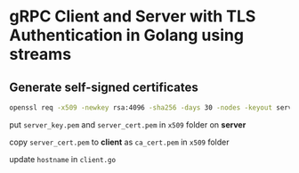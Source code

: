 # gRPC Client and Server with TLS Authentication in Golang using streams

## Generate self-signed certificates

```bash
openssl req -x509 -newkey rsa:4096 -sha256 -days 30 -nodes -keyout server_key.pem -out server_cert.pem -subj '/C=XX/ST=State/L=City/O=Organization/OU=Section/CN=hostname' -addext 'subjectAltName=DNS:hostname,DNS:localhost'
```

put `server_key.pem` and `server_cert.pem` in `x509` folder on **server**

copy `server_cert.pem` to **client** as `ca_cert.pem` in `x509` folder

update `hostname` in `client.go`


